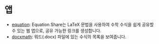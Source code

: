 # 앱

- [equation](https://equation.pythonanywhere.com/): Equation Share는 LaTeX 문법을 사용하여 수학 수식을 쉽게 공유할 수 있는 웹 앱으로, 공유 가능한 링크를 생성합니다.
- [docxmath](https://docxmath.pythonanywhere.com/): 워드(.docx) 파일에 있는 수식의 목록을 보여줍니다.
